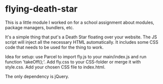 # flying-death-star

This is a little module I worked on for a school assignment about modules, package managers, bundlers, etc.

It's a simple thing that put's a Death Star floating over your website. The JS script will inject all the necessary HTML automatically. It includes some CSS code that needs to be used for the thing to work. 

Idea for setup: use Parcel to import fly.js to your main/index.js and run function 'takeOff();'. Add fly.css to your CSS-folder or merge it with style.css. Add your chosen CSS file to index.html.

The only dependency is jQuery.